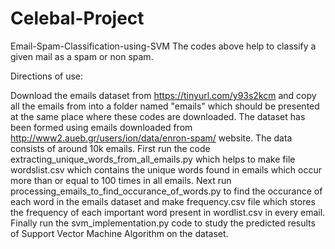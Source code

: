 # Celebal-Project
Email-Spam-Classification-using-SVM
The codes above help to classify a given mail as a spam or non spam.

Directions of use:

Download the emails dataset from https://tinyurl.com/y93s2kcm and copy all the emails from into a folder named "emails" which should be presented at the same place where these codes are downloaded. The dataset has been formed using emails downloaded from http://www2.aueb.gr/users/ion/data/enron-spam/ website. The data consists of around 10k emails.
First run the code extracting_unique_words_from_all_emails.py which helps to make file wordslist.csv which contains the unique words found in emails which occur more than or equal to 100 times in all emails.
Next run processing_emails_to_find_occurance_of_words.py to find the occurance of each word in the emails dataset and make frequency.csv file which stores the frequency of each important word present in wordlist.csv in every email.
Finally run the svm_implementation.py code to study the predicted results of Support Vector Machine Algorithm on the dataset.
